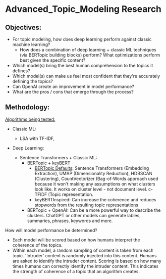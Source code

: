 # Advanced_Topic_Modeling Research

## Objectives: 
- For topic modeling, how does deep learning perform against classic machine learning?
    - How does a combination of deep learning + classic ML techniques (via BERTopic building blocks) perform? What optimizations perform best given the specific content?  
- Which model(s) bring the best human comprehension to the topics it defines? 
- Which model(s) can make us feel most confident that they're accurately defining the topics? 
- Can OpenAI create an improvement in model performance?
- What are the pros / cons that emerge through the process? 


## Methodology:
<ins>Algorithms being tested:</ins>

- Classic ML:
  - LSA with TF-IDF, 

- Deep Learning:
  - Sentence Transformers + Classic ML:
    - BERTopic + keyBERT
        - [BERTopic Defaults](https://maartengr.github.io/BERTopic/algorithm/algorithm.html#visual-overview): Sentence Transformers (Embedding Extraction), UMAP (Dimensionality Reduction), HDBSCAN (Clustering), CountVectorizer (Bag-of-Words approach used because it won't making any assumptions on what clusters look like. It works on cluster level - not document level. c-TFIDF (Topic representation. 
        - keyBERTInspired: Can increase the coherence and reduces stopwords from the resulting topic representations
    - BERTopic + OpenAI: Can be a more powerful way to describe the clusters. ChatGPT or other models can generate lables, summaries, phrases, keywords and more. 

How will model performance be determined? 
- Each model will be scored based on how humans interpret the coherence of the topics. 
- Within each model, a random sampling of content is taken from each topic. 'Intruder' content is randomly injected into this content. Humans are asked to identify the intruder content. Scoring is based on how many times humans can correctly identify the intruder content. This indicates the strength of coherence of a topic that an algorithm creates.   


